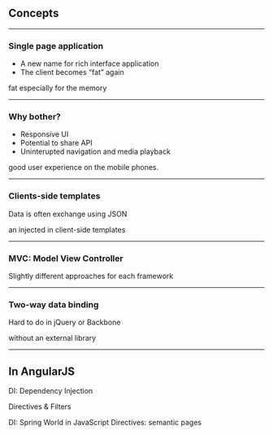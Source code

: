 ## Concepts

---

### Single page application

- A new name for rich interface application
- The client becomes “fat” again

<aside data-markdown class="notes">
fat especially for the memory
</aside>

---

### Why bother?

- Responsive UI
- Potential to share API
- Uninterupted navigation and media playback

<aside data-markdown class="notes">
good user experience on the mobile phones.
</aside>


---

### Clients-side templates

Data is often exchange using JSON 

an injected in client-side templates

---

### MVC: Model View Controller

Slightly different approaches for each framework

---

### Two-way data binding

Hard to do in jQuery or Backbone

without an external library

---

## In AngularJS

DI: Dependency Injection

Directives & Filters

<aside data-markdown class="notes">
DI: Spring World in JavaScript
Directives: semantic pages
</aside>
